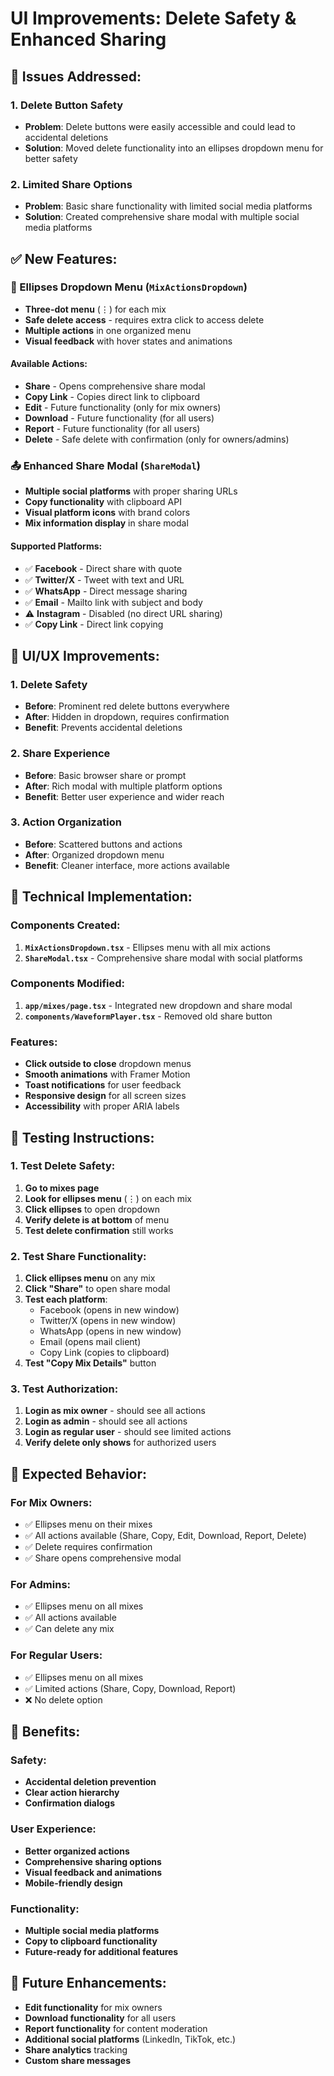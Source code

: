 # UI Improvements: Delete Safety & Enhanced Sharing

## 🎯 Issues Addressed:

### 1. Delete Button Safety

- **Problem**: Delete buttons were easily accessible and could lead to accidental deletions
- **Solution**: Moved delete functionality into an ellipses dropdown menu for better safety

### 2. Limited Share Options

- **Problem**: Basic share functionality with limited social media platforms
- **Solution**: Created comprehensive share modal with multiple social media platforms

## ✅ New Features:

### 🔽 Ellipses Dropdown Menu (`MixActionsDropdown`)

- **Three-dot menu** (⋮) for each mix
- **Safe delete access** - requires extra click to access delete
- **Multiple actions** in one organized menu
- **Visual feedback** with hover states and animations

#### Available Actions:

- **Share** - Opens comprehensive share modal
- **Copy Link** - Copies direct link to clipboard
- **Edit** - Future functionality (only for mix owners)
- **Download** - Future functionality (for all users)
- **Report** - Future functionality (for all users)
- **Delete** - Safe delete with confirmation (only for owners/admins)

### 📤 Enhanced Share Modal (`ShareModal`)

- **Multiple social platforms** with proper sharing URLs
- **Copy functionality** with clipboard API
- **Visual platform icons** with brand colors
- **Mix information display** in share modal

#### Supported Platforms:

- ✅ **Facebook** - Direct share with quote
- ✅ **Twitter/X** - Tweet with text and URL
- ✅ **WhatsApp** - Direct message sharing
- ✅ **Email** - Mailto link with subject and body
- ⚠️ **Instagram** - Disabled (no direct URL sharing)
- ✅ **Copy Link** - Direct link copying

## 🎨 UI/UX Improvements:

### 1. Delete Safety

- **Before**: Prominent red delete buttons everywhere
- **After**: Hidden in dropdown, requires confirmation
- **Benefit**: Prevents accidental deletions

### 2. Share Experience

- **Before**: Basic browser share or prompt
- **After**: Rich modal with multiple platform options
- **Benefit**: Better user experience and wider reach

### 3. Action Organization

- **Before**: Scattered buttons and actions
- **After**: Organized dropdown menu
- **Benefit**: Cleaner interface, more actions available

## 🔧 Technical Implementation:

### Components Created:

1. **`MixActionsDropdown.tsx`** - Ellipses menu with all mix actions
2. **`ShareModal.tsx`** - Comprehensive share modal with social platforms

### Components Modified:

1. **`app/mixes/page.tsx`** - Integrated new dropdown and share modal
2. **`components/WaveformPlayer.tsx`** - Removed old share button

### Features:

- **Click outside to close** dropdown menus
- **Smooth animations** with Framer Motion
- **Toast notifications** for user feedback
- **Responsive design** for all screen sizes
- **Accessibility** with proper ARIA labels

## 🧪 Testing Instructions:

### 1. Test Delete Safety:

1. **Go to mixes page**
2. **Look for ellipses menu** (⋮) on each mix
3. **Click ellipses** to open dropdown
4. **Verify delete is at bottom** of menu
5. **Test delete confirmation** still works

### 2. Test Share Functionality:

1. **Click ellipses menu** on any mix
2. **Click "Share"** to open share modal
3. **Test each platform**:
   - Facebook (opens in new window)
   - Twitter/X (opens in new window)
   - WhatsApp (opens in new window)
   - Email (opens mail client)
   - Copy Link (copies to clipboard)
4. **Test "Copy Mix Details"** button

### 3. Test Authorization:

1. **Login as mix owner** - should see all actions
2. **Login as admin** - should see all actions
3. **Login as regular user** - should see limited actions
4. **Verify delete only shows** for authorized users

## 🎵 Expected Behavior:

### For Mix Owners:

- ✅ Ellipses menu on their mixes
- ✅ All actions available (Share, Copy, Edit, Download, Report, Delete)
- ✅ Delete requires confirmation
- ✅ Share opens comprehensive modal

### For Admins:

- ✅ Ellipses menu on all mixes
- ✅ All actions available
- ✅ Can delete any mix

### For Regular Users:

- ✅ Ellipses menu on all mixes
- ✅ Limited actions (Share, Copy, Download, Report)
- ❌ No delete option

## 🚀 Benefits:

### Safety:

- **Accidental deletion prevention**
- **Clear action hierarchy**
- **Confirmation dialogs**

### User Experience:

- **Better organized actions**
- **Comprehensive sharing options**
- **Visual feedback and animations**
- **Mobile-friendly design**

### Functionality:

- **Multiple social media platforms**
- **Copy to clipboard functionality**
- **Future-ready for additional features**

## 🔮 Future Enhancements:

- **Edit functionality** for mix owners
- **Download functionality** for all users
- **Report functionality** for content moderation
- **Additional social platforms** (LinkedIn, TikTok, etc.)
- **Share analytics** tracking
- **Custom share messages**
